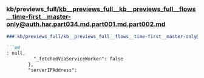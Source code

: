 ### kb/previews_full/kb__previews_full__kb__previews_full__flows__time-first__master-only@auth.har.part034.md.part001.md.part002.md

```md
### kb/previews_full/kb__previews_full__flows__time-first__master-only@auth.har.part034.md.part001.md (part 002)

```md
: null,
          "_fetchedViaServiceWorker": false
        },
        "serverIPAddress": 
```

```

```
